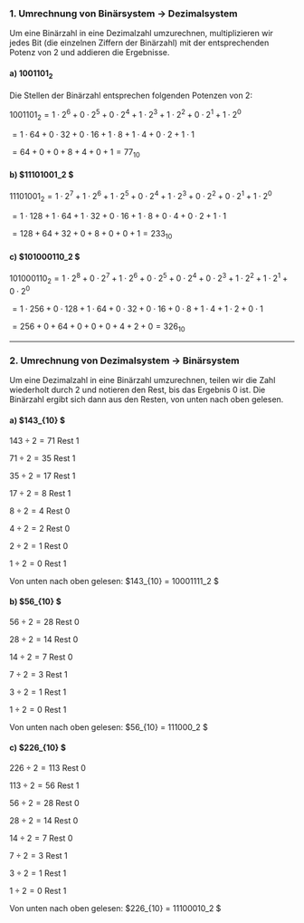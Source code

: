 ### 1. Umrechnung von Binärsystem → Dezimalsystem

Um eine Binärzahl in eine Dezimalzahl umzurechnen, multiplizieren wir jedes Bit (die einzelnen Ziffern der Binärzahl)
mit der entsprechenden Potenz von 2 und addieren die Ergebnisse.

#### a) $1001101_2$

Die Stellen der Binärzahl entsprechen folgenden Potenzen von 2:

$1001101_2 = 1 \cdot 2^6 + 0 \cdot 2^5 + 0 \cdot 2^4 + 1 \cdot 2^3 + 1 \cdot 2^2 + 0 \cdot 2^1 + 1 \cdot 2^0$

$= 1 \cdot 64 + 0 \cdot 32 + 0 \cdot 16 + 1 \cdot 8 + 1 \cdot 4 + 0 \cdot 2 + 1 \cdot 1$

$= 64 + 0 + 0 + 8 + 4 + 0 + 1 = 77_{10}$

#### b) $11101001_2 $

$11101001_2 = 1 \cdot 2^7 + 1 \cdot 2^6 + 1 \cdot 2^5 + 0 \cdot 2^4 + 1 \cdot 2^3 + 0 \cdot 2^2 + 0 \cdot 2^1 + 1 \cdot
2^0$

$= 1 \cdot 128 + 1 \cdot 64 + 1 \cdot 32 + 0 \cdot 16 + 1 \cdot 8 + 0 \cdot 4 + 0 \cdot 2 + 1 \cdot 1$

$= 128 + 64 + 32 + 0 + 8 + 0 + 0 + 1 = 233_{10}$

#### c) $101000110_2 $

$101000110_2 = 1 \cdot 2^8 + 0 \cdot 2^7 + 1 \cdot 2^6 + 0 \cdot 2^5 + 0 \cdot 2^4 + 0 \cdot 2^3 + 1 \cdot 2^2 + 1 \cdot
2^1 + 0 \cdot 2^0$

$= 1 \cdot 256 + 0 \cdot 128 + 1 \cdot 64 + 0 \cdot 32 + 0 \cdot 16 + 0 \cdot 8 + 1 \cdot 4 + 1 \cdot 2 + 0 \cdot 1$

$= 256 + 0 + 64 + 0 + 0 + 0 + 4 + 2 + 0 = 326_{10}$

---

### 2. Umrechnung von Dezimalsystem → Binärsystem

Um eine Dezimalzahl in eine Binärzahl umzurechnen, teilen wir die Zahl wiederholt durch 2 und notieren den Rest, bis das
Ergebnis 0 ist. Die Binärzahl ergibt sich dann aus den Resten, von unten nach oben gelesen.

#### a) $143_{10} $

$143 \div 2 = 71 \ \text{Rest} \ 1$

$71 \div 2 = 35 \ \text{Rest} \ 1$

$35 \div 2 = 17 \ \text{Rest} \ 1$

$17 \div 2 = 8 \ \text{Rest} \ 1$

$8 \div 2 = 4 \ \text{Rest} \ 0$

$4 \div 2 = 2 \ \text{Rest} \ 0$

$2 \div 2 = 1 \ \text{Rest} \ 0$

$1 \div 2 = 0 \ \text{Rest} \ 1$

Von unten nach oben gelesen: $143_{10} = 10001111_2 $

#### b) $56_{10} $

$56 \div 2 = 28 \ \text{Rest} \ 0$

$28 \div 2 = 14 \ \text{Rest} \ 0$

$14 \div 2 = 7 \ \text{Rest} \ 0$

$7 \div 2 = 3 \ \text{Rest} \ 1$

$3 \div 2 = 1 \ \text{Rest} \ 1$

$1 \div 2 = 0 \ \text{Rest} \ 1$

Von unten nach oben gelesen: $56_{10} = 111000_2 $

#### c) $226_{10} $

$226 \div 2 = 113 \ \text{Rest} \ 0$

$113 \div 2 = 56 \ \text{Rest} \ 1$

$56 \div 2 = 28 \ \text{Rest} \ 0$

$28 \div 2 = 14 \ \text{Rest} \ 0$

$14 \div 2 = 7 \ \text{Rest} \ 0$

$7 \div 2 = 3 \ \text{Rest} \ 1$

$3 \div 2 = 1 \ \text{Rest} \ 1$

$1 \div 2 = 0 \ \text{Rest} \ 1$

Von unten nach oben gelesen: $226_{10} = 11100010_2 $